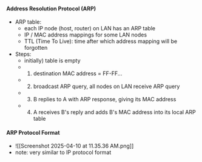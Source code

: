 #### Address Resolution Protocol (ARP)
- ARP table: 
	- each IP node (host, router) on LAN has an ARP table
	- IP / MAC address mappings for some LAN nodes
	- TTL (Time To Live): time after which address mapping will be forgotten
- Steps:
	- initially) table is empty
	- 1) destination MAC address = FF-FF...
	- 2) broadcast ARP query, all nodes on LAN receive ARP query
	- 3) B replies to A with ARP response, giving its MAC address
	- 4) A receives B's reply and adds B's MAC address into its local ARP table


#### ARP Protocol Format
- ![[Screenshot 2025-04-10 at 11.35.36 AM.png]]
- note: very similar to IP protocol format

